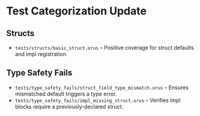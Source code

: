 # Test Categorization Update

## Structs
- `tests/structs/basic_struct.orus` – Positive coverage for struct defaults and impl registration.

## Type Safety Fails
- `tests/type_safety_fails/struct_field_type_mismatch.orus` – Ensures mismatched default triggers a type error.
- `tests/type_safety_fails/impl_missing_struct.orus` – Verifies impl blocks require a previously-declared struct.

